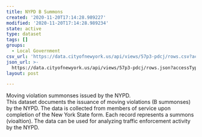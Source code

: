 ```yaml
---
title: NYPD B Summons
created: '2020-11-20T17:14:28.989227'
modified: '2020-11-20T17:14:28.989234'
state: active
type: dataset
tags: []
groups:
  - Local Government
csv_url: 'https://data.cityofnewyork.us/api/views/57p3-pdcj/rows.csv?accessType=DOWNLOAD'
json_url: >-
  https://data.cityofnewyork.us/api/views/57p3-pdcj/rows.json?accessType=DOWNLOAD
layout: post

---
```

Moving violation summonses issued by the NYPD.</br>
This dataset documents the issuance of moving violations (B summonses) by the NYPD.  The data is collected from members of service upon completion of the New York State form.  Each record represents a summons (vioaltion). The data can be used for analyzing traffic enforcement activity by the NYPD.
